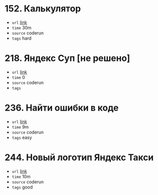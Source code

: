 # 152. Калькулятор
- `url` [link](https://coderun.yandex.ru/problem/calculator?currentPage=1&pageSize=10&tag=first_2023_frontend&rowNumber=1)
- `time` 30m
- `source` coderun
- `tags` hard
# 218. Яндекс Суп [не решено]
- `url` [link](https://coderun.yandex.ru/problem/yandex-soup?currentPage=1&pageSize=10&tag=first_2023_frontend&rowNumber=7)
- `time` 0
- `source` coderun
- `tags` 
# 236. Найти ошибки в коде
- `url` [link](https://coderun.yandex.ru/problem/find-bugs?currentPage=1&pageSize=10&tag=first_2023_frontend&rowNumber=9)
- `time` 9m
- `source` coderun
- `tags` easy
# 244. Новый логотип Яндекс Такси
- `url` [link](https://coderun.yandex.ru/problem/picture-with-a-variation?currentPage=3&pageSize=10&tag=first_2023_frontend&rowNumber=24)
- `time` 10m
- `source` coderun
- `tags` good

